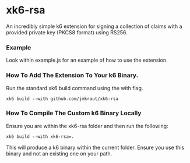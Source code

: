 # xk6-rsa

An incredibly simple k6 extension for signing a collection of claims with a provided private key (PKCS8 format) using RS256.

### Example

Look within example.js for an example of how to use the extension.

### How To Add The Extension To Your k6 Binary.

Run the standard xk6 build command using the with flag.

```
xk6 build --with github.com/jmkraut/xk6-rsa
```

### How To Compile The Custom k6 Binary Locally

Ensure you are within the xk6-rsa folder and then run the following:

```
xk6 build --with xk6-rsa=.
```
This will produce a k6 binary within the current folder. Ensure you use this binary and not an existing one on your path.

